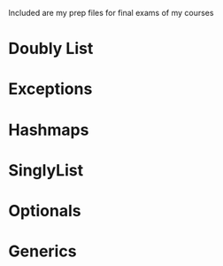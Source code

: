 Included are my prep files for final exams of my courses

# Doubly List
# Exceptions
# Hashmaps
# SinglyList
# Optionals
# Generics
